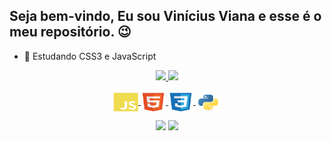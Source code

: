 ## Seja bem-vindo, Eu sou Vinícius Viana e esse é o meu repositório. 😉

- 🌱 Estudando CSS3 e JavaScript


<div align="center">
  <a href="https://github.com/vininiciusviana">
  <img height="180em" src="https://github-readme-stats.vercel.app/api?username=vininiciusviana&show_icons=true&theme=dark&include_all_commits=true&count_private=true"/>
  <img height="180em" src="https://github-readme-stats.vercel.app/api/top-langs/?username=vininiciusviana&layout=compact&langs_count=7&theme=dark"/>
</div>

<div style="display: inline_block" div align="center"><br>
  <img align="center" alt="vini-Js" height="30" width="40" src="https://raw.githubusercontent.com/devicons/devicon/master/icons/javascript/javascript-plain.svg">
  <img align="center" alt="vini-HTML" height="30" width="40" src="https://raw.githubusercontent.com/devicons/devicon/master/icons/html5/html5-original.svg">
  <img align="center" alt="vini-CSS" height="30" width="40" src="https://raw.githubusercontent.com/devicons/devicon/master/icons/css3/css3-original.svg">
  <img align="center" alt="vini-python" height="30" width="40" src="https://raw.githubusercontent.com/devicons/devicon/2ae2a900d2f041da66e950e4d48052658d850630/icons/python/python-original.svg">
</div>
 
  <p>
  </p>
   
<div align="center"> 
  <a href="https://www.instagram.com/vinicogus" target="_blank"><img src="https://img.shields.io/badge/-Instagram-%23E4405F?style=for-the-badge&logo=instagram&logoColor=white" target="_blank"></a>
  <a href=https://www.linkedin.com/in/vinicius-viana-de-melo" target="_blank"><img src="https://img.shields.io/badge/-LinkedIn-%230077B5?style=for-the-badge&logo=linkedin&logoColor=white" target="_blank"></a>
  
</div>
